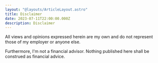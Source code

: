 ```yaml
---
layout: "@layouts/ArticleLayout.astro"
title: Disclaimer
date: 2023-07-11T22:00:00.000Z
description: Disclaimer
---
```


All views and opinions expressed herein are my own and do not represent those of my employer or anyone else.

Furthermore, I'm not a financial advisor. Nothing published here shall be construed as financial advice.
